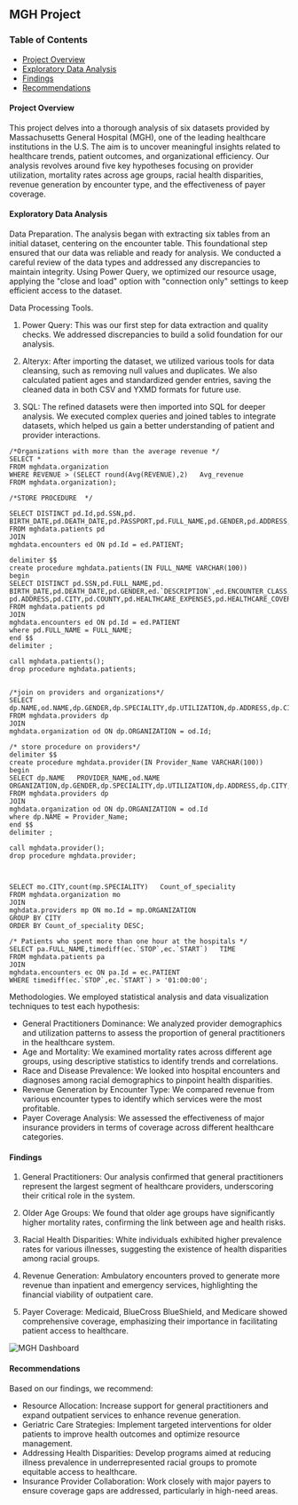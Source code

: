 ## MGH Project
### Table of Contents
 - [Project Overview](#project-overview)
 - [Exploratory Data Analysis](#exploratory-data-analysis)
 - [Findings](#findings)
 - [Recommendations](#recommendations)



#### Project Overview
This project delves into a thorough analysis of six datasets provided by Massachusetts General Hospital (MGH), one of the leading healthcare institutions in the U.S. The aim is to uncover meaningful insights related to healthcare trends, patient outcomes, and organizational efficiency. Our analysis revolves around five key hypotheses focusing on provider utilization, mortality rates across age groups, racial health disparities, revenue generation by encounter type, and the effectiveness of payer coverage.

#### Exploratory Data Analysis
Data Preparation.
The analysis began with extracting six tables from an initial dataset, centering on the encounter table. This foundational step ensured that our data was reliable and ready for analysis. We conducted a careful review of the data types and addressed any discrepancies to maintain integrity. Using Power Query, we optimized our resource usage, applying the "close and load" option with "connection only" settings to keep efficient access to the dataset.

Data Processing Tools.
 1. Power Query: This was our first step for data extraction and quality checks. We addressed discrepancies to build a solid foundation for our analysis.

2. Alteryx: After importing the dataset, we utilized various tools for data cleansing, such as removing null values and duplicates. We also calculated patient ages and standardized gender entries, saving the cleaned data in both CSV and YXMD formats for future use.

3. SQL: The refined datasets were then imported into SQL for deeper analysis. We executed complex queries and joined tables to integrate datasets, which helped us gain a better understanding of patient and provider interactions.

```
/*Organizations with more than the average revenue */
SELECT * 
FROM mghdata.organization
WHERE REVENUE > (SELECT round(Avg(REVENUE),2)   Avg_revenue
FROM mghdata.organization);

/*STORE PROCEDURE  */

SELECT DISTINCT pd.Id,pd.SSN,pd. BIRTH_DATE,pd.DEATH_DATE,pd.PASSPORT,pd.FULL_NAME,pd.GENDER,pd.ADDRESS,pd.CITY,pd.COUNTY,pd.ZIP,ed.ENCOUNTER_CLASS,pd.HEALTHCARE_EXPENSES,pd.HEALTHCARE_COVERAGE,ed.`START`,ed.`STOP`
FROM mghdata.patients pd
JOIN 
mghdata.encounters ed ON pd.Id = ed.PATIENT;

delimiter $$
create procedure mghdata.patients(IN FULL_NAME VARCHAR(100))
begin
SELECT DISTINCT pd.SSN,pd.FULL_NAME,pd. BIRTH_DATE,pd.DEATH_DATE,pd.GENDER,ed.`DESCRIPTION`,ed.ENCOUNTER_CLASS,ed.`START`,ed.`STOP`,
pd.ADDRESS,pd.CITY,pd.COUNTY,pd.HEALTHCARE_EXPENSES,pd.HEALTHCARE_COVERAGE
FROM mghdata.patients pd
JOIN 
mghdata.encounters ed ON pd.Id = ed.PATIENT
where pd.FULL_NAME = FULL_NAME;
end $$
delimiter ;

call mghdata.patients();
drop procedure mghdata.patients;


/*join on providers and organizations*/
SELECT dp.NAME,od.NAME,dp.GENDER,dp.SPECIALITY,dp.UTILIZATION,dp.ADDRESS,dp.CITY,dp.STATE,dp.ZIP
FROM mghdata.providers dp
JOIN
mghdata.organization od ON dp.ORGANIZATION = od.Id;

/* store procedure on providers*/
delimiter $$
create procedure mghdata.provider(IN Provider_Name VARCHAR(100))
begin
SELECT dp.NAME   PROVIDER_NAME,od.NAME   ORGANIZATION,dp.GENDER,dp.SPECIALITY,dp.UTILIZATION,dp.ADDRESS,dp.CITY,dp.STATE,dp.ZIP
FROM mghdata.providers dp
JOIN
mghdata.organization od ON dp.ORGANIZATION = od.Id
where dp.NAME = Provider_Name;
end $$
delimiter ;

call mghdata.provider();
drop procedure mghdata.provider;



SELECT mo.CITY,count(mp.SPECIALITY)   Count_of_speciality
FROM mghdata.organization mo
JOIN
mghdata.providers mp ON mo.Id = mp.ORGANIZATION
GROUP BY CITY
ORDER BY Count_of_speciality DESC;

/* Patients who spent more than one hour at the hospitals */
SELECT pa.FULL_NAME,timediff(ec.`STOP`,ec.`START`)   TIME
FROM mghdata.patients pa
JOIN
mghdata.encounters ec ON pa.Id = ec.PATIENT
WHERE timediff(ec.`STOP`,ec.`START`) > '01:00:00';

```

Methodologies.
We employed statistical analysis and data visualization techniques to test each hypothesis:

 - General Practitioners Dominance: We analyzed provider demographics and utilization patterns to assess the proportion of general practitioners in the healthcare system.
 - Age and Mortality: We examined mortality rates across different age groups, using descriptive statistics to identify trends and correlations.
 - Race and Disease Prevalence: We looked into hospital encounters and diagnoses among racial demographics to pinpoint health disparities.
 - Revenue Generation by Encounter Type: We compared revenue from various encounter types to identify which services were the most profitable.
 - Payer Coverage Analysis: We assessed the effectiveness of major insurance providers in terms of coverage across different healthcare categories.

#### Findings
1. General Practitioners: Our analysis confirmed that general practitioners represent the largest segment of healthcare providers, underscoring their critical role in the system.

2. Older Age Groups: We found that older age groups have significantly higher mortality rates, confirming the link between age and health risks.

3. Racial Health Disparities: White individuals exhibited higher prevalence rates for various illnesses, suggesting the existence of health disparities among racial groups.

4. Revenue Generation: Ambulatory encounters proved to generate more revenue than inpatient and emergency services, highlighting the financial viability of outpatient care.

5. Payer Coverage: Medicaid, BlueCross BlueShield, and Medicare showed comprehensive coverage, emphasizing their importance in facilitating patient access to healthcare.



![MGH Dashboard](https://github.com/user-attachments/assets/6b216fa4-85f0-4d63-b3f5-d33ed1e69b00)


#### Recommendations
Based on our findings, we recommend:

 - Resource Allocation: Increase support for general practitioners and expand outpatient services to enhance revenue generation.
 - Geriatric Care Strategies: Implement targeted interventions for older patients to improve health outcomes and optimize resource management.
 - Addressing Health Disparities: Develop programs aimed at reducing illness prevalence in underrepresented racial groups to promote equitable access to healthcare.
 - Insurance Provider Collaboration: Work closely with major payers to ensure coverage gaps are addressed, particularly in high-need areas.
